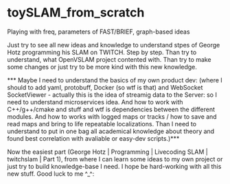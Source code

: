 # toySLAM_from_scratch
Playing with freq, parameters of FAST/BRIEF, graph-based ideas

Just try to see all new ideas and knowledge to understand stpes of George Hotz programming his SLAM on TWITCH. Step by step.
Than try to understand, what OpenVSLAM project contented with. Than try to make some changes or just try to be more kind with this new knowledge.

*** Maybe I need to understand the basics of my own product dev: 
(where I should to add yaml, protobuff, Docker (so wtf is that) and WebSocket SocketViewer - actually this is the idea of streamig data to the Server:
so I need to understand microservices idea. And how to work with C++/g++/cmake and stuff and wtf is dependencies between the different modules.
And how to works with logged maps or tracks / how to save and read maps and bring to life repeatable localizations. 
Than I need to understand to put in one bag all academical knowledge about theory and found best correlation with avaliable or easy-dev scripts.)*** 

Now the easiest part (George Hotz | Programming | Livecoding SLAM | twitchslam | Part 1), 
from where I can learn some ideas to my own project or just try to build knowledge-base I need. I hope be hard-working with all this new stuff. Good luck to me ^_^:
